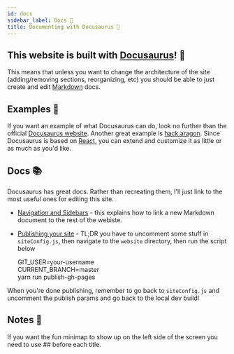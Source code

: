 ```yaml
---
id: docs 
sidebar_label: Docs 🦕  
title: Documenting with Docusaurus 🦕
---
```


## This website is built with [Docusaurus](https://docusaurus.io)! 🦕

This means that unless you want to change the architecture of the site (adding/removing sections, reorganizing, etc) you should be able to just create and edit [Markdown](https://guides.github.com/features/mastering-markdown/) docs. 

## Examples 👀

If you want an example of what Docusaurus can do, look no further than the official [Docusaurus website](https://docusaurus.io/). Another great example is [hack.aragon](https://hack.aragon.org/). Since Docusaurus is based on [React](https://reactjs.org), you can extend and customize it as little or as much as you'd like. 

## Docs 📚

Docusaurus has great docs. Rather than recreating them, I'll just link to the most useful ones for editing this site.
- [Navigation and Sidebars](https://docusaurus.io/docs/en/navigation) - this explains how to link a new Markdown document to the rest of the webiste.
- [Publishing your site](https://docusaurus.io/docs/en/publishing) - TL;DR you have to uncomment some stuff in `siteConfig.js`, then navigate to the `website` directory, then run the script below

	GIT_USER=your-username\
		CURRENT_BRANCH=master \
		yarn run publish-gh-pages

When you're done publishing, remember to go back to `siteConfig.js` and uncomment the publish params and go back to the local dev build!

## Notes 📝

If you want the fun minimap to show up on the left side of the screen you need to use \#\# before each title.






